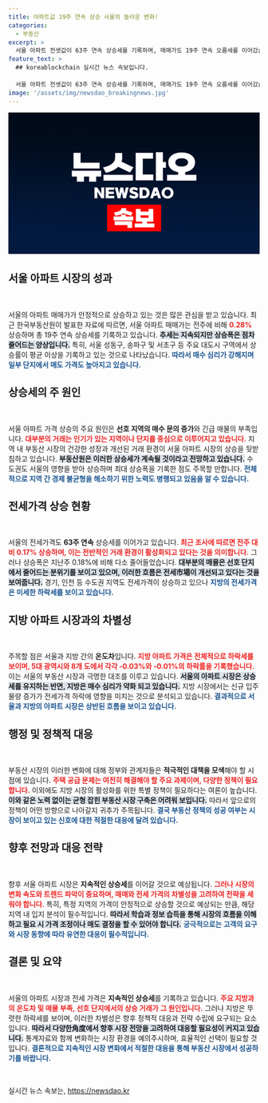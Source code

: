 ```yaml
---
title: 아파트값 19주 연속 상승 서울의 놀라운 변화!
categories:
  - 부동산
excerpt: >
  서울 아파트 전셋값이 63주 연속 상승세를 기록하며, 매매가도 19주 연속 오름세를 이어갔습니다. 지방과의 큰 온도차가 드러나면서, 서울의 부동산 시장은 더 뜨거워지고 있습니다!
feature_text: >
  ## koreablockchain 실시간 뉴스 속보입니다.

  서울 아파트 전셋값이 63주 연속 상승세를 기록하며, 매매가도 19주 연속 오름세를 이어갔습니다. 지방과의 큰 온도차가 드러나면서, 서울의 부동산 시장은 더 뜨거워지고 있습니다!
image: '/assets/img/newsdao_breakingnews.jpg'
---
```


<p><img src="/assets/img/newsdao_breakingnews.jpg" alt="koreablockchain 속보" /></p>

<h2 data-ke-size="size26">서울 아파트 시장의 성과</h2>

<p data-ke-size="size16">&nbsp;</p>

<p>서울의 아파트 매매가가 안정적으로 상승하고 있는 것은 많은 관심을 받고 있습니다. 최근 한국부동산원이 발표한 자료에 따르면, 서울 아파트 매매가는 전주에 비해 <b><span style="color: #ee2323;">0.28%</span></b> 상승하며 총 19주 연속 상승세를 기록하고 있습니다. <b><span style="background-color: #21538527;">추세는 지속되지만 상승폭은 점차 줄어드는 양상입니다.</span></b> 특히, 서울 성동구, 송파구 및 서초구 등 주요 대도시 구역에서 상승률이 평균 이상을 기록하고 있는 것으로 나타났습니다. <b><span style="color: #1a5490;">따라서 매수 심리가 강해지며 일부 단지에서 매도 가격도 높아지고 있습니다.</span></b></p>

<h2 data-ke-size="size26">상승세의 주 원인</h2>

<p data-ke-size="size16">&nbsp;</p>

<p>서울 아파트 가격 상승의 주요 원인은 <b>선호 지역의 매수 문의 증가</b>와 긴급 매물의 부족입니다. <b><span style="color: #ee2323;">대부분의 거래는 인기가 있는 지역이나 단지를 중심으로 이루어지고 있습니다.</span></b> 지역 내 부동산 시장의 건강한 성장과 개선된 거래 환경이 서울 아파트 시장의 상승을 뒷받침하고 있습니다. <b><span style="background-color: #21538527;">부동산원은 이러한 상승세가 계속될 것이라고 전망하고 있습니다.</span></b> 수도권도 서울의 영향을 받아 상승하며 최대 상승폭을 기록한 점도 주목할 만합니다. <b><span style="color: #1a5490;">전체적으로 지역 간 경제 불균형을 해소하기 위한 노력도 병행되고 있음을 알 수 있습니다.</span></b></p>

<h2 data-ke-size="size26">전세가격 상승 현황</h2>

<p data-ke-size="size16">&nbsp;</p>

<p>서울의 전세가격도 <b>63주 연속</b> 상승세를 이어가고 있습니다. <b><span style="color: #ee2323;">최근 조사에 따르면 전주 대비 0.17% 상승하며, 이는 전반적인 거래 환경이 활성화되고 있다는 것을 의미합니다.</span></b> 그러나 상승폭은 지난주 0.18%에 비해 다소 줄어들었습니다. <b><span style="background-color: #21538527;">대부분의 매물은 선호 단지에서 줄어드는 분위기를 보이고 있으며, 이러한 흐름은 전세市場이 개선되고 있다는 것을 보여줍니다.</span></b> 경기, 인천 등 수도권 지역도 전세가격이 상승하고 있으나 <b><span style="color: #1a5490;">지방의 전세가격은 미세한 하락세를 보이고 있습니다.</span></b></p>

<h2 data-ke-size="size26">지방 아파트 시장과의 차별성</h2>

<p data-ke-size="size16">&nbsp;</p>

<p>주목할 점은 서울과 지방 간의 <b>온도차</b>입니다. <b><span style="color: #ee2323;">지방 아파트 가격은 전체적으로 하락세를 보이며, 5대 광역시와 8개 도에서 각각 -0.03%와 -0.01%의 하락률을 기록했습니다.</span></b> 이는 서울의 부동산 시장과 극명한 대조를 이루고 있습니다. <b><span style="background-color: #21538527;">서울의 아파트 시장은 상승세를 유지하는 반면, 지방은 매수 심리가 약화 되고 있습니다.</span></b> 지방 시장에서는 신규 입주 물량 증가가 전세가격 하락에 영향을 미치는 것으로 분석되고 있습니다. <b><span style="color: #1a5490;">결과적으로 서울과 지방의 아파트 시장은 상반된 흐름을 보이고 있습니다.</span></b></p>

<h2 data-ke-size="size26">행정 및 정책적 대응</h2>

<p data-ke-size="size16">&nbsp;</p>

<p>부동산 시장의 이러한 변화에 대해 정부와 관계자들은 <b>적극적인 대책을 모색</b>해야 할 시점에 있습니다. <b><span style="color: #ee2323;">주택 공급 문제는 여전히 해결해야 할 주요 과제이며, 다양한 정책이 필요합니다.</span></b> 이외에도 지방 시장의 활성화를 위한 특별 정책이 필요하다는 여론이 높습니다. <b><span style="background-color: #21538527;">이와 같은 노력 없이는 균형 잡힌 부동산 시장 구축은 어려워 보입니다.</span></b> 따라서 앞으로의 정책이 어떤 방향으로 나아갈지 귀추가 주목됩니다. <b><span style="color: #1a5490;">결국 부동산 정책의 성공 여부는 시장이 보이고 있는 신호에 대한 적절한 대응에 달려 있습니다.</span></b></p>

<h2 data-ke-size="size26">향후 전망과 대응 전략</h2>

<p data-ke-size="size16">&nbsp;</p>

<p>향후 서울 아파트 시장은 <b>지속적인 상승세</b>를 이어갈 것으로 예상됩니다. <b><span style="color: #ee2323;">그러나 시장의 변화 속도와 트렌드 파악이 중요하며, 매매와 전세 가격의 차별성을 고려하여 전략을 세워야 합니다.</span></b> 특히, 특정 지역의 가격이 안정적으로 상승할 것으로 예상되는 만큼, 해당 지역 내 입지 분석이 필수적입니다. <b><span style="background-color: #21538527;">따라서 학습과 정보 습득을 통해 시장의 흐름을 이해하고 필요 시 가격 조정이나 매도 결정을 할 수 있어야 합니다.</span></b> <b><span style="color: #1a5490;">궁극적으로는 고객의 요구와 시장 동향에 따라 유연한 대응이 필수적입니다.</span></b></p>

<h2 data-ke-size="size26">결론 및 요약</h2>

<p data-ke-size="size16">&nbsp;</p>

<p>서울의 아파트 시장과 전세 가격은 <b>지속적인 상승세</b>를 기록하고 있습니다. <b><span style="color: #ee2323;">주요 지방과의 온도차 및 매물 부족, 선호 단지에서의 상승 거래가 그 원인입니다.</span></b> 그러나 지방은 뚜렷한 하락세를 보이며, 이러한 차별성은 향후 정책적 대응과 전략 수립에 요구되는 요소입니다. <b><span style="background-color: #21538527;">따라서 다양한角度에서 향후 시장 전망을 고려하여 대응할 필요성이 커지고 있습니다.</span></b> 통계자료와 함께 변화하는 시장 환경을 예의주시하며, 효율적인 선택이 필요할 것입니다. <b><span style="color: #1a5490;">결론적으로 지속적인 시장 변화에서 적절한 대응을 통해 부동산 시장에서 성공하기를 바랍니다.</span></b></p>

<p data-ke-size="size16">&nbsp;</p>
실시간 뉴스 속보는, <a href="https://newsdao.kr" rel="dofollow">https://newsdao.kr</a>



